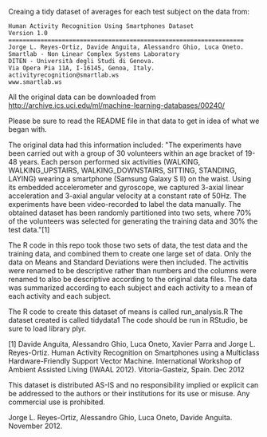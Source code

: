 Creaing a tidy dataset of averages for each test subject on the data from:

	Human Activity Recognition Using Smartphones Dataset
	Version 1.0
	==================================================================
	Jorge L. Reyes-Ortiz, Davide Anguita, Alessandro Ghio, Luca Oneto.
	Smartlab - Non Linear Complex Systems Laboratory
	DITEN - Università degli Studi di Genova.
	Via Opera Pia 11A, I-16145, Genoa, Italy.
	activityrecognition@smartlab.ws
	www.smartlab.ws

All the original data can be downloaded from http://archive.ics.uci.edu/ml/machine-learning-databases/00240/

Please be sure to read the README file in that data to get in idea of what we began with.



The original data had this information included: "The experiments have been carried out with a group of 30 volunteers 
within an age bracket of 19-48 years. Each person performed six activities 
(WALKING, WALKING_UPSTAIRS, WALKING_DOWNSTAIRS, SITTING, STANDING, LAYING) wearing a smartphone (Samsung Galaxy S II)
on the waist. Using its embedded accelerometer and gyroscope, we captured 3-axial linear acceleration and 3-axial angular 
velocity at a constant rate of 50Hz. The experiments have been video-recorded to label the data manually. The obtained dataset 
has been randomly partitioned into two sets, where 70% of the volunteers was selected for generating the training data and 30% the test data."[1]

The R code in this repo took those two sets of data, the test data and the training data, and combined them to create one large set of data.
Only the data on Means and Standard Deviations were then included. The activitis were renamed to be descriptive rather than numbers 
and the columns were renamed to also be descriptive according to the original data files. The data was summarized according to each subject 
and each activity to a mean of each activity and each subject.

The R code to create this dataset of means is called run_analysis.R
The dataset created is called tidydata1
The code should be run in RStudio, be sure to load library plyr.


[1] Davide Anguita, Alessandro Ghio, Luca Oneto, Xavier Parra and Jorge L. Reyes-Ortiz. Human Activity Recognition on Smartphones using a Multiclass Hardware-Friendly Support Vector Machine. International Workshop of Ambient Assisted Living (IWAAL 2012). Vitoria-Gasteiz, Spain. Dec 2012

This dataset is distributed AS-IS and no responsibility implied or explicit can be addressed to the authors or their institutions for its use or misuse. Any commercial use is prohibited.

Jorge L. Reyes-Ortiz, Alessandro Ghio, Luca Oneto, Davide Anguita. November 2012.
